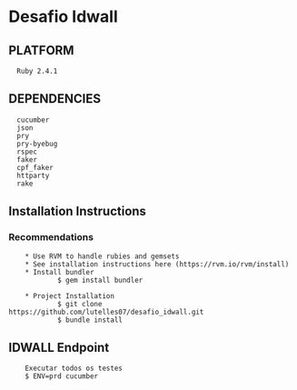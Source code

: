 
# Desafio Idwall

## PLATFORM
      Ruby 2.4.1
## DEPENDENCIES
      cucumber
      json
      pry
      pry-byebug
      rspec
      faker
      cpf_faker
      httparty
      rake

## Installation Instructions
### Recommendations
        * Use RVM to handle rubies and gemsets
        * See installation instructions here (https://rvm.io/rvm/install)
        * Install bundler
                $ gem install bundler

        * Project Installation
                $ git clone https://github.com/lutelles07/desafio_idwall.git
                $ bundle install

## IDWALL Endpoint
        Executar todos os testes
        $ ENV=prd cucumber
